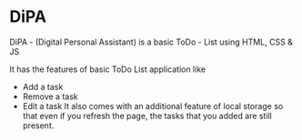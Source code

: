 # DiPA
DiPA - (Digital Personal Assistant) is a basic ToDo - List using HTML, CSS &amp; JS

It has the features of basic ToDo List application like
* Add a task
* Remove a task
* Edit a task
It also comes with an additional feature of local storage so that even if you refresh the page, the tasks that you added are still present.
